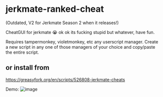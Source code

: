 # jerkmate-ranked-cheat
(Outdated, V2 for Jerkmate Season 2 when it releases!)

CheatGUI for jerkmate :sob: ok ok its fucking stupid but whatever, have fun.

Requires tampermonkey, violetmonkey, etc any userscript manager.
Create a new script in any one of those managers of your choice and copy/paste the entire script.

## or install from
https://greasyfork.org/en/scripts/526808-jerkmate-cheats

Demo:
![image](https://github.com/user-attachments/assets/f7abdea5-3fbd-4536-96cf-3c95ee854130)
